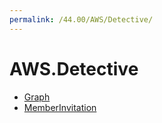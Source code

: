 ```yaml
---
permalink: /44.00/AWS/Detective/
---
```


# AWS.Detective



* [Graph](Graph.md)
* [MemberInvitation](MemberInvitation.md)